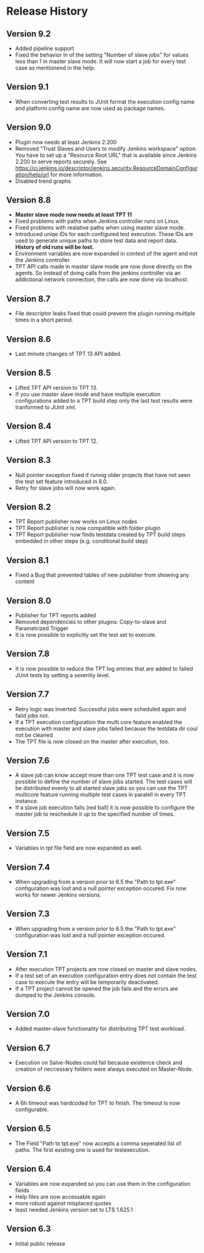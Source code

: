 Release History
===
## Version 9.2

-   Added pipeline support
-   Fixed the behavior in of the setting "Number of slave jobs" for values less than 1 in
    master slave mode. It will now start a job for every test case as mentionend in the
    help.

## Version 9.1

-   When converting test results to JUnit format the execution config name and platform config name are now used as package names.

## Version 9.0

-   Plugin now needs at least Jenkins 2.200
-   Removed "Trust Slaves and Users to modify Jenkins workspace" option. You
    have to set up a "Resource Root URL" that is available since Jenkins 2.200
    to serve reports securely. See
    https://ci.jenkins.io/descriptor/jenkins.security.ResourceDomainConfiguration/help/url
    for more information.
-   Disabled trend graphs


## Version 8.8

-   **Master slave mode now needs at least TPT 11**
-   Fixed problems with paths when Jenkins controller runs on Linux.
-   Fixed problems with realative paths when using master slave mode.
-   Introduced uniqe IDs for each configured test execution. These
    IDs are used to generate unique paths to store test data and report
    data. **History of old runs will be lost.**
-   Environment variables are now expanded in context of the agent and
    not the Jenkins controller.
-   TPT API calls made in master slave mode are now done directly on
    the agents. So instead of doing calls from the jenkins controller
    via an addictional network connection, the calls are now done via
    localhost.

## Version 8.7

-   File descriptor leaks fixed that could prevent the plugin running
    multiple times in a short period.

## Version 8.6

-   Last minute changes of TPT 13 API added.

## Version 8.5

-   Lifted TPT API version to TPT 13.
-   If you use master slave mode and have multiple execution
    configurations added to a TPT build step only the last test results
    were tranformed to JUnit xml.

## Version 8.4

-   Lifted TPT API version to TPT 12.

## Version 8.3

-   Null pointer exception fixed if runnig older projects that have not
    seen the test set feature introduced in 8.0.
-   Retry for slave jobs will now work again.

## Version 8.2

-   TPT Report publisher now works on Linux nodes
-   TPT Report publisher is now compatible with folder plugin
-   TPT Report publisher now finds testdata created by TPT build steps
    embedded in other steps (e.g. conditional build step)

## Version 8.1

-   Fixed a Bug that prevented tables of new publisher from showing any
    content

## Version 8.0

-   Publisher for TPT reports added
-   Removed dependencies to other plugins: Copy-to-slave and
    Parametrized Trigger
-   It is now possible to explicitly set the test set to execute.

## Version 7.8

-   It is now possible to reduce the TPT log entries that are added to
    failed JUnit tests by setting a severitiy level.

## Version 7.7

-   Retry logic was inverted: Successful jobs were scheduled again and
    faild jobs not.
-   If a TPT execution configuration the multi core feature enabled the
    execution with master and slave jobs failed because the testdata dir
    coul not be cleaned
-   The TPT file is now closed on the master after execution, too.

## Version 7.6

-   A slave job can know accept more than one TPT test case and it is
    now possible to define the number of slave jobs started. The test
    cases will be distributed evenly to all started slave jobs so you
    can use the TPT multicore feature running multiple test cases in
    paralell in every TPT instance.
-   If a slave job execution fails (red ball) it is now possible to
    configure the master job to reschedule it up to the specified number
    of times.

## Version 7.5

-   Variables in tpt file field are now expanded as well.

## Version 7.4

-   When upgrading from a version prior to 6.5 the "Path to tpt.exe"
    configuration was lost and a null pointer exception occured. Fix now
    works for newer Jenkins versions.

## Version 7.3

-   When upgrading from a version prior to 6.5 the "Path to tpt.exe"
    configuration was lost and a null pointer exception occured.

## Version 7.1

-   After execution TPT projects are now closed on master and slave
    nodes.
-   If a test set of an execution configuration entry does not contain
    the test case to execute the entry will be temporarily deactivated.
-   If a TPT project cannot be opened the job fails and the errors are
    dumped to the Jenkins console.

## Version 7.0

-   Added master-slave functionality for distributing TPT test workload.

## Version 6.7

-   Execution on Salve-Nodes could fail because existence check and
    creation of neccessary folders were always executed on Master-Node.

## Version 6.6

-   A 6h timeout was hardcoded for TPT to finish. The timeout is now
    configurable.

## Version 6.5

-   The Field "Path to tpt.exe" now accepts a comma seperated list of
    paths. The first existing one is used for testexecution.

## Version 6.4

-   Variables are now expanded so you can use them in the configuration
    fields
-   Help files are now accessable again
-   more robust against misplaced quotes
-   least needed Jenkins version set to LTS 1.625.1

## Version 6.3

-   Initial public release